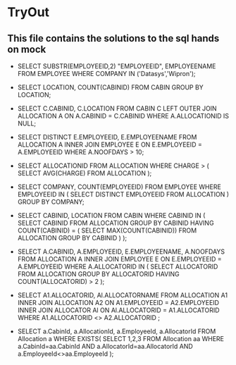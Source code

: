 # TryOut
## This file contains the solutions to the sql hands on mock
 * SELECT SUBSTR(EMPLOYEEID,2) "EMPLOYEEID", EMPLOYEENAME
 FROM EMPLOYEE
 WHERE COMPANY
 IN ('Datasys','Wipron');
 
 * SELECT LOCATION, COUNT(CABINID) FROM CABIN GROUP BY LOCATION;
 
 * SELECT C.CABINID, C.LOCATION
 FROM
 CABIN C
 LEFT OUTER JOIN
 ALLOCATION A
 ON
 A.CABINID = C.CABINID
 WHERE
 A.ALLOCATIONID IS NULL;
 
 
 * SELECT DISTINCT E.EMPLOYEEID, E.EMPLOYEENAME
 FROM
 ALLOCATION A
 INNER JOIN
 EMPLOYEE E
 ON
 E.EMPLOYEEID = A.EMPLOYEEID
 WHERE A.NOOFDAYS > 10;
 
 
 * SELECT ALLOCATIONID
 FROM ALLOCATION
 WHERE CHARGE > (
 					SELECT AVG(CHARGE) 
 					FROM ALLOCATION
 				);
 				
 				
* SELECT COMPANY, COUNT(EMPLOYEEID)
FROM EMPLOYEE
WHERE EMPLOYEEID
IN (
		SELECT DISTINCT EMPLOYEEID
		FROM ALLOCATION
	)
GROUP BY COMPANY;


* SELECT CABINID, LOCATION
FROM CABIN
WHERE CABINID IN (
					SELECT CABINID
					FROM ALLOCATION
					GROUP BY CABINID
					HAVING COUNT(CABINID) = (
												SELECT MAX(COUNT(CABINID))
												FROM ALLOCATION
												GROUP BY CABINID
											)
				);
					
				

* SELECT A.CABINID, A.EMPLOYEEID, E.EMPLOYEENAME, A.NOOFDAYS
FROM ALLOCATION A
INNER JOIN
EMPLOYEE E
ON E.EMPLOYEEID = A.EMPLOYEEID
WHERE A.ALLOCATORID
IN (
		SELECT ALLOCATORID
		FROM ALLOCATION
		GROUP BY ALLOCATORID
		HAVING COUNT(ALLOCATORID) > 2
	);


* SELECT A1.ALLOCATORID, Al.ALLOCATORNAME
FROM ALLOCATION A1
INNER JOIN
ALLOCATION A2
ON A1.EMPLOYEEID = A2.EMPLOYEEID
INNER JOIN
ALLOCATOR Al
ON
Al.ALLOCATORID = A1.ALLOCATORID
WHERE A1.ALLOCATORID <> A2.ALLOCATORID
;


* SELECT a.CabinId, a.AllocationId, a.EmployeeId, a.AllocatorId
FROM Allocation a 
WHERE EXISTS(
				SELECT 1,2,3 FROM Allocation aa 
				WHERE a.CabinId=aa.CabinId
				AND a.AllocatorId=aa.AllocatorId 
				AND a.EmployeeId<>aa.EmployeeId
			);

